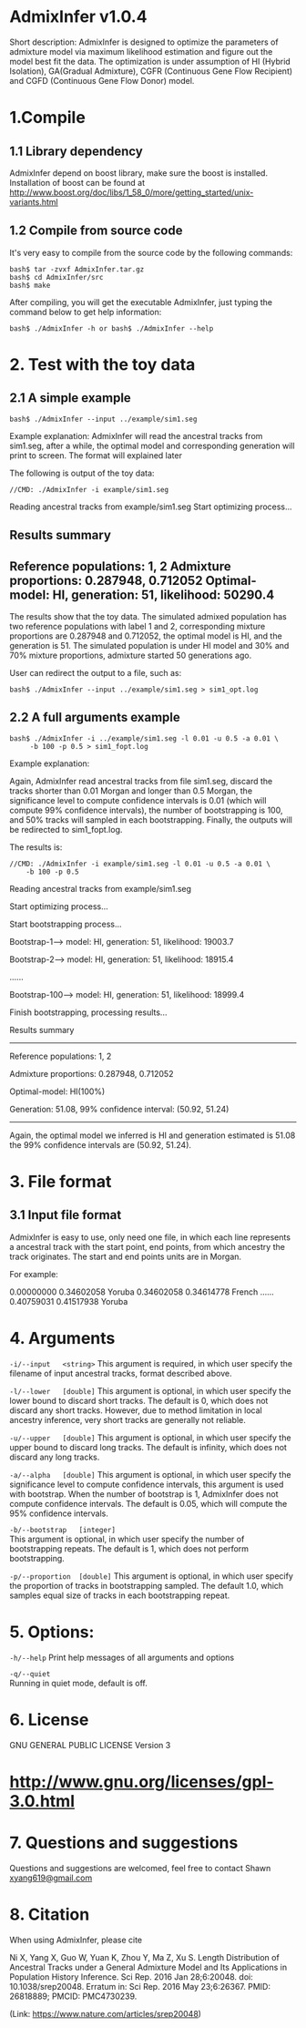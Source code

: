 AdmixInfer v1.0.4
=================================================
Short description:
AdmixInfer is designed to optimize the parameters of admixture model
via maximum likelihood estimation and figure out the model best fit 
the data. The optimization is under assumption of HI (Hybrid Isolation), 
GA(Gradual Admixture), CGFR (Continuous Gene Flow Recipient) and 
CGFD (Continuous Gene Flow Donor) model.

# 1.Compile
## 1.1 Library dependency
AdmixInfer depend on boost library, make sure the boost is installed.
Installation of boost can be found at 
http://www.boost.org/doc/libs/1_58_0/more/getting_started/unix-variants.html

## 1.2 Compile from source code
It's very easy to compile from the source code by the following commands:
```
bash$ tar -zvxf AdmixInfer.tar.gz
bash$ cd AdmixInfer/src
bash$ make
```
After compiling, you will get the executable AdmixInfer, just typing the 
command below to get help information:
```
bash$ ./AdmixInfer -h or bash$ ./AdmixInfer --help
```
# 2. Test with the toy data
## 2.1 A simple example
```
bash$ ./AdmixInfer --input ../example/sim1.seg
```
Example explanation:
AdmixInfer will read the ancestral tracks from sim1.seg, after a while,
the optimal model and corresponding generation will print to screen.
The format will explained later

The following is output of the toy data:
```
//CMD: ./AdmixInfer -i example/sim1.seg 
```
Reading ancestral tracks from example/sim1.seg
Start optimizing process... 

Results summary
----------------------------------------------------------
Reference populations: 1, 2
Admixture proportions: 0.287948, 0.712052
Optimal-model: HI, generation: 51, likelihood: 50290.4
----------------------------------------------------------

The results show that the toy data. The simulated admixed population
has two reference populations with label 1 and 2, corresponding mixture
proportions are 0.287948 and 0.712052, the optimal model is HI, and the 
generation is 51. The simulated population is under HI model and 30% 
and 70% mixture proportions, admixture started 50 generations ago.
 
User can redirect the output to a file, such as:
```
bash$ ./AdmixInfer --input ../example/sim1.seg > sim1_opt.log
```
## 2.2 A full arguments example
```
bash$ ./AdmixInfer -i ../example/sim1.seg -l 0.01 -u 0.5 -a 0.01 \
	 -b 100 -p 0.5 > sim1_fopt.log
```
Example explanation:

Again, AdmixInfer read ancestral tracks from file sim1.seg, discard
the tracks shorter than 0.01 Morgan and longer than 0.5 Morgan, the
significance level to compute confidence intervals is 0.01 (which will
compute 99% confidence intervals), the number of bootstrapping is 100,
and 50% tracks will sampled in each bootstrapping. Finally, the outputs
will be redirected to sim1_fopt.log.

The results is:
```
//CMD: ./AdmixInfer -i example/sim1.seg -l 0.01 -u 0.5 -a 0.01 \
	-b 100 -p 0.5 
```
Reading ancestral tracks from example/sim1.seg

Start optimizing process... 

Start bootstrapping process... 

Bootstrap-1--> model: HI, generation: 51, likelihood: 19003.7

Bootstrap-2--> model: HI, generation: 51, likelihood: 18915.4

......

Bootstrap-100--> model: HI, generation: 51, likelihood: 18999.4

Finish bootstrapping, processing results...

Results summary

----------------------------------------------------------
Reference populations: 1, 2

Admixture proportions: 0.287948, 0.712052

Optimal-model: HI(100%)

Generation: 51.08, 99% confidence interval: (50.92, 51.24)

----------------------------------------------------------

Again, the optimal model we inferred is HI and generation estimated
 is 51.08 the 99% confidence intervals are (50.92, 51.24).

# 3. File format
## 3.1 Input file format
AdmixInfer is easy to use, only need one file, in which each line 
represents a ancestral track with the start point, end points, from 
which ancestry the track originates. The start and end points units 
are in Morgan.
 
For example:

0.00000000      0.34602058      Yoruba
0.34602058      0.34614778      French
......
0.40759031      0.41517938      Yoruba

# 4. Arguments
```-i/--input	<string>```
	This argument is required, in which user specify the filename of 
input ancestral tracks, format described above.

```-l/--lower	[double]```
	This argument is optional, in which user specify the lower bound
to discard short tracks. The default is 0, which does not discard any
short tracks. However, due to method limitation in local ancestry 
inference, very short tracks are generally not reliable.

```-u/--upper	[double]```
	This argument is optional, in which user specify the upper bound 
to discard long tracks. The default is infinity, which does not discard 
any long tracks.

```-a/--alpha	[double]```	
	This argument is optional, in which user specify the significance
level to compute confidence intervals, this argument is used with 
bootstrap. When the number of bootstrap is 1, AdmixInfer does not 
compute confidence intervals. The default is 0.05, which will compute
the 95% confidence intervals.

```-b/--bootstrap	[integer]```	
	This argument is optional, in which user specify the number of 
bootstrapping repeats.  The default is 1, which does not perform 
bootstrapping.

```-p/--proportion	[double]```	
	This argument is optional, in which user specify the proportion 
of tracks in bootstrapping sampled. The default 1.0, which samples 
equal size of tracks in each bootstrapping repeat.

# 5. Options:
```-h/--help```
	Print help messages of all arguments and options

```-q/--quiet```	
	Running in quiet mode, default is off.

# 6. License
GNU GENERAL PUBLIC LICENSE Version 3 

http://www.gnu.org/licenses/gpl-3.0.html
=================================================
# 7. Questions and suggestions
Questions and suggestions are welcomed, feel free to contact 
Shawn xyang619@gmail.com

# 8. Citation
When using AdmixInfer, please cite

Ni X, Yang X, Guo W, Yuan K, Zhou Y, Ma Z, Xu S. Length Distribution of Ancestral Tracks under a General Admixture Model and Its Applications in Population History Inference. Sci Rep. 2016 Jan 28;6:20048. doi: 10.1038/srep20048. Erratum in: Sci Rep. 2016 May 23;6:26367. PMID: 26818889; PMCID: PMC4730239.
	
(Link: https://www.nature.com/articles/srep20048)
